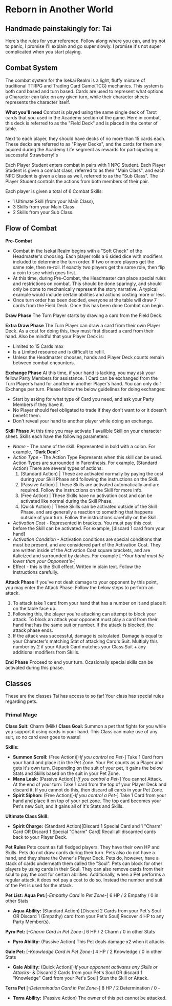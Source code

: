 # Reborn in Another World

## Handmade painstakingly for: Tai
Here's the rules for your reference. Follow along where you can, and try not to panic, I promise I'll explain and go super slowly. I promise it's not super complicated when you start playing. 

## Combat System
The combat system for the Isekai Realm is a light, fluffy mixture of traditional TTRPG and Trading Card Game(TCG) mechanics. This system is both card based and turn based. Cards are used to represent what options a Character can take on any given turn, while their character sheets represents the character itself.

__**What you'll need**__
Combat is played using the same single deck of Tarot cards that you used in the Academy section of the game. Here in combat, this deck is referred to as the "Field Deck" and is placed in the center of table.

Next to each player, they should have decks of no more than 15 cards each. These decks are referred to as "Player Decks", and the cards for them are aquired during the Academy Life segment as rewards for participating in successful Strawberry!'s 

Each Player Student enters combat in pairs with 1 NPC Student. Each Player Student is given a combat class, referred to as their "Main Class", and each NPC Student is given a class as well, referred to as the "Sub Class". The Player Student controls the actions from both members of their pair.

Each player is given a total of 6 Combat Skills:
 - 1 Ultimate Skill (from your Main Class),
 - 3 Skills from your Main Class
 - 2 Skills from your Sub Class.

## Flow of Combat
__**Pre-Combat**__
- Combat in the Isekai Realm begins with a "Soft Check" of the Headmaster's choosing. Each player rolls a 6 sided dice with modifiers included to determine the turn order. If two or more players get the same role, then re-roll. If exactly two players get the same role, then flip a coin to see which goes first.
- At this time, during Pre-Combat, the Headmaster can place special rules and restrictions on combat. This should be done sparingly, and should only be done to mechanically represent the story narrative. A typical example would include certain abilities and actions costing more or less.
- Once turn order has been decided, everyone at the table will draw 7 cards from the Field Deck. Once this has been done Combat can begin.

__**Draw Phase**__
The Turn Player starts by drawing a card from the Field Deck.

__**Extra Draw Phase**__
The Turn Player can draw a card from their own Player Deck. As a cost for doing this, they must first discard a card from their hand. Also be mindful that your Player Deck is: 
- Limited to 15 Cards max
- Is a Limited resource and is difficult to refill.
- Unless the Headmaster chooses, hands and Player Deck counts remain between combat encounters.

__**Exchange Phase**__
At this time, if your hand is lacking, you may ask your fellow Party Members for assistance. 1 Card can be exchanged from the Turn Player's hand for another in another Player's hand. You can only do 1 Exchange per turn. Please follow the below guidelines for doing exchanges:
- Start by asking for what type of Card you need, and ask your Party Members if they have it.
- No Player should feel obligated to trade if they don't want to or it doesn't benefit them.
- Don't reveal your hand to another player while doing an exchange.

__**Skill Phase**__
At this time you may activate 1 availible Skill on your character sheet. Skills each have the following parameters:

- _Name_ - The name of the skill. Represented in bold with a colon. For example, "**Dark Deal:**"
- _Action Type_ - The Action Type Represents when this skill can be used. Action Types are surrounded in Parenthesis. For example, (Standard Action) There are several types of actions:
	1)  (Standard Action) | These are activated normally by paying the cost during your Skill Phase and following the instructions on the Skill. 
	2)  (Passive Action) | These Skills are activated automatically and are required. Follow the instructions on the Skill for more info.
	3)  (Free Action) | These Skills have no activation cost and can be activated like normal during the Skill Phase.
	4)  (Quick Action) | These Skills can be activated outside of the Skill Phase, and are generally a reaction to something that happens outside of your turn. Follow the instructions carefully on the Skill.
- _Activation Cost_ - Represented in brackets. You must pay this cost before the Skill can be activated. For example, [discard 1 card from your hand] 
- _Activation Condition_ - Activation conditions are special conditions that must be present, and are considered part of the Activation Cost. They are written inside of the Activation Cost square brackets, and are italicized and surrounded by dashes. For example [ _-Your hand must be lower than your Opponent's-_]
- Effect - this is the Skill effect. Written in plain text. Follow the instructions carefully.

__**Attack Phase**__
If you've not dealt damage to your opponent by this point, you may enter the Attack Phase. Follow the below steps to perform an attack.
1) To attack take 1 card from your hand that has a number on it and place it on the table face up. 
2) Following this, the player you're attacking can attempt to block your attack. To block an attack your opponent must play a card from their hand that has the same suit or number. If the attack is blocked, the attack phase ends. 
3) If the attack was successful, damage is calculated. Damage is equal to your Character's matching Stat of attacking Card's Suit. Multiply this number by 2 if your Attack Card matches your Class Suit + any additional modifiers from Skills.

__**End Phase**__
Proceed to end your turn. Ocasionally special skills can be activated during this phase.


## Classes
These are the classes Tai has access to so far! Your class has special rules regarding pets.

### Primal Mage
__Class Suit:__ Charm (Milk)
__**Class Goal:**__
Summon a pet that fights for you while you support it using cards in your hand. This Class can make use of any suit, so no card ever goes to waste!

__**Skills:**__
- **Summon Scroll:** (Free Action)[_-If you control no Pet-_] Take 1 Card from your hand and place it in the Pet Zone. Your Pet counts as a Player and gets it's own turn. Depending on the suit of your pet, it gains the below Stats and Skills based on the suit in your Pet Zone.
- **Mana Leak:** (Passive Action)[_-If you control a Pet-_] You cannot Attack. At the end of your turn: Take 1 card from the top of your Player Deck and discard it. If you cannot do this, then discard all cards in your Pet Zone.
- **Spirit Siphon:** (Free Action)[_-If you control a Pet-_] Take 1 Card from your hand and place it on top of your pet zone. The top card becomes your Pet's new Suit, and it gains all of it's Stats and Skills.

__**Ultimate Class Skill:**__ 
- **Spirit Charge:** (Standard Action)[Discard 1 Special Card and 1 "Charm" Card OR Discard 1 Special "Charm" Card] Recall all discarded cards back to your Player Deck. 

__**Pet Rules**__
Pets count as full fledged players. They have their own HP and Skills. Pets do not draw cards during their turn. Pets also do not have a hand, and they share the Owner's Player Deck. Pets do, however, have a stack of cards underneath them called the "Soul". Pets can block for other players by using cards in their Soul. They can also remove cards from their soul to pay the cost for certain abilities. Additionally, when a Pet performs a regular attack, it does not pay a cost to do so. Instead the number and suit of the Pet is used for the attack.

__**Pet List:**__
**Aqua Pet:**[_-Empathy Card in Pet Zone-_] 6 HP / 2 Empathy / 0 in other Stats
- **Aqua Ability:** (Standard Action) [Discard 2 Cards from your Pet's Soul OR Discard 1 (Empathy) card from your Pet's Soul] Recover 4 HP to any Party Member(s).

**Pyro Pet:** [_-Charm Card in Pet Zone-_] 6 HP / 2 Charm / 0 in other Stats
- **Pyro Ability:** (Passive Action) This Pet deals damage x2 when it attacks.

**Gale Pet:** [_-Knowledge Card in Pet Zone-_] 4 HP / 2 Knowledge / 0 in other Stats
- **Gale Ability:** (Quick Action)[_-If your opponent activates any Skills or Attacks-_ & Discard 2 Cards from your Pet's Soul OR discard 1 "Knowledge" Card from your Pet's Soul] Stun the Skill or Attack.

**Terra Pet** [_-Determination Card in Pet Zone-_] 8 HP / 2 Determination / 0 -
- **Terra Ability:** (Passive Action) The owner of this pet cannot be attacked.

